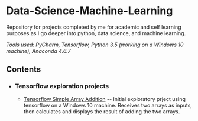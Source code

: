 # Data-Science-Machine-Learning
Repository for projects completed by me for academic and self learning purposes as I go deeper into python, data science, and machine learning.

_Tools used: PyCharm, Tensorflow, Python 3.5 (working on a Windows 10 machine), Anaconda 4.6.7_

## Contents

- ### Tensorflow exploration projects

     - [Tensorflow Simple Array Addition](Tensorflow_simple_array_addition.py) -- Initial exploratory prject using tensorflow on a Windows 10 machine. Receives two arrays as inputs, then calculates and displays the result of adding the two arrays.
     
